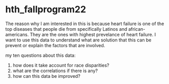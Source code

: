 # hth_fallprogram22
 The reason why I am interested in this is because heart failure is one of the top diseases that people die from specifically Latinos and african-americans. They are the ones with highest prevelance of heart failure. I want to use this data to understand what are solution that this can be prevent or explain the factors that are involved. 







 my ten questions about this data:
 1. how does it take account for race disparities?
 2. what are the correlations if there is any?
 3. how can this data be improved?
